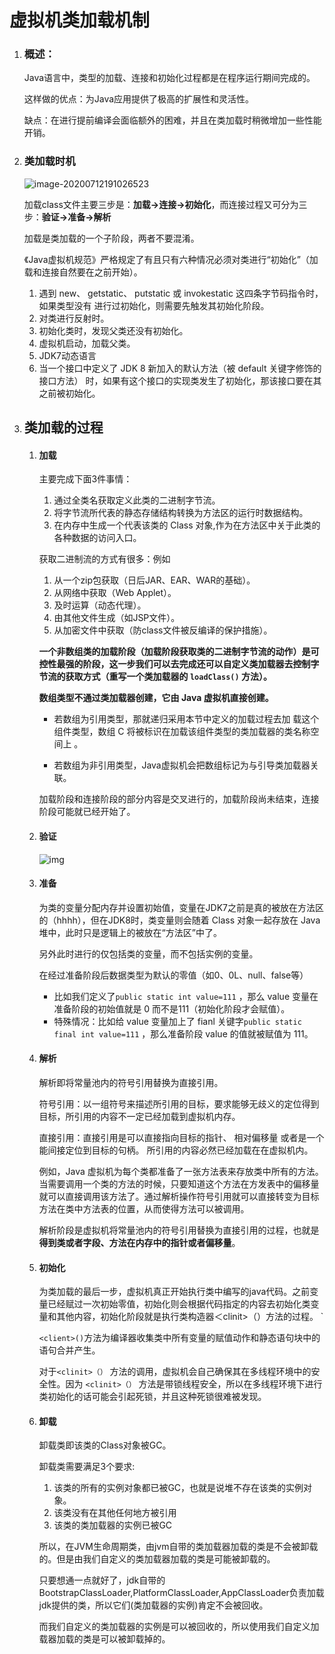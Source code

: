 # 虚拟机类加载机制

1. ### 概述：

   Java语言中，类型的加载、连接和初始化过程都是在程序运行期间完成的。

   这样做的优点：为Java应用提供了极高的扩展性和灵活性。

   缺点：在进行提前编译会面临额外的困难，并且在类加载时稍微增加一些性能开销。

2. ### 类加载时机

   ![image-20200712191026523](E:\homework\Markdown\JVM\img\image-20200712191026523.png)

   加载class文件主要三步是：**加载->连接->初始化**，而连接过程又可分为三步：**验证->准备->解析**

   加载是类加载的一个子阶段，两者不要混淆。

   《Java虚拟机规范》严格规定了有且只有六种情况必须对类进行“初始化”（加载和连接自然要在之前开始）。

   1. 遇到 new、 getstatic、 putstatic 或 invokestatic 这四条字节码指令时，如果类型没有 进行过初始化，则需要先触发其初始化阶段。 
   2. 对类进行反射时。
   3. 初始化类时，发现父类还没有初始化。
   4. 虚拟机启动，加载父类。
   5. JDK7动态语言
   6. 当一个接口中定义了 JDK 8 新加入的默认方法（被 default 关键字修饰的接口方法） 时，如果有这个接口的实现类发生了初始化，那该接口要在其之前被初始化。 

   

3. ## 类加载的过程

   1. #### 加载

      主要完成下面3件事情：

      1. 通过全类名获取定义此类的二进制字节流。
      2. 将字节流所代表的静态存储结构转换为方法区的运行时数据结构。
      3. 在内存中生成一个代表该类的 Class 对象,作为在方法区中关于此类的各种数据的访问入口。

      获取二进制流的方式有很多：例如

      1. 从一个zip包获取（日后JAR、EAR、WAR的基础）。
      2. 从网络中获取（Web Applet）。
      3. 及时运算（动态代理）。
      4. 由其他文件生成（如JSP文件）。
      5. 从加密文件中获取（防class文件被反编译的保护措施）。

      **一个非数组类的加载阶段（加载阶段获取类的二进制字节流的动作）是可控性最强的阶段，这一步我们可以去完成还可以自定义类加载器去控制字节流的获取方式（重写一个类加载器的 `loadClass()` 方法）。**

      **数组类型不通过类加载器创建，它由 Java 虚拟机直接创建。**

      - 若数组为引用类型，那就递归采用本节中定义的加载过程去加 载这个组件类型，数组 C 将被标识在加载该组件类型的类加载器的类名称空间上 。

      - 若数组为非引用类型，Java虚拟机会把数组标记为与引导类加载器关联。

      加载阶段和连接阶段的部分内容是交叉进行的，加载阶段尚未结束，连接阶段可能就已经开始了。

   2. #### 验证

      ![img](E:\homework\Markdown\JVM\img\验证阶段.png)

   3. #### 准备

      为类的变量分配内存并设置初始值，变量在JDK7之前是真的被放在方法区的（hhhh），但在JDK8时，类变量则会随着 Class 对象一起存放在 Java 堆中，此时只是逻辑上的被放在“方法区”中了。

      另外此时进行的仅包括类的变量，而不包括实例的变量。

      在经过准备阶段后数据类型为默认的零值（如0、0L、null、false等）

      - 比如我们定义了`public static int value=111` ，那么 value 变量在准备阶段的初始值就是 0 而不是111（初始化阶段才会赋值）。
      - 特殊情况：比如给 value 变量加上了 fianl 关键字`public static final int value=111` ，那么准备阶段 value 的值就被赋值为 111。
      
   4. #### 解析
   
      解析即将常量池内的符号引用替换为直接引用。
   
      符号引用：以一组符号来描述所引用的目标，要求能够无歧义的定位得到目标，所引用的内容不一定已经加载到虚拟机内存。
   
      直接引用：直接引用是可以直接指向目标的指针、 相对偏移量 或者是一个能间接定位到目标的句柄。 所引用的内容必然已经加载在在虚拟机内。
   
      例如，Java 虚拟机为每个类都准备了一张方法表来存放类中所有的方法。当需要调用一个类的方法的时候，只要知道这个方法在方发表中的偏移量就可以直接调用该方法了。通过解析操作符号引用就可以直接转变为目标方法在类中方法表的位置，从而使得方法可以被调用。
   
      解析阶段是虚拟机将常量池内的符号引用替换为直接引用的过程，也就是**得到类或者字段、方法在内存中的指针或者偏移量**。
   
   5. #### 初始化
   
      为类加载的最后一步，虚拟机真正开始执行类中编写的java代码。之前变量已经赋过一次初始零值，初始化则会根据代码指定的内容去初始化类变量和其他内容，初始化阶段就是执行类构造器＜clinit>（）方法的过程。 `
   
      `<client>()`方法为编译器收集类中所有变量的赋值动作和静态语句块中的语句合并产生。
   
      对于`<clinit>（）` 方法的调用，虚拟机会自己确保其在多线程环境中的安全性。因为 `<clinit>（）` 方法是带锁线程安全，所以在多线程环境下进行类初始化的话可能会引起死锁，并且这种死锁很难被发现。
   
   6. #### 卸载
   
      卸载类即该类的Class对象被GC。
   
      卸载类需要满足3个要求:
   
      1. 该类的所有的实例对象都已被GC，也就是说堆不存在该类的实例对象。
      2. 该类没有在其他任何地方被引用
      3. 该类的类加载器的实例已被GC
   
      所以，在JVM生命周期类，由jvm自带的类加载器加载的类是不会被卸载的。但是由我们自定义的类加载器加载的类是可能被卸载的。
   
      只要想通一点就好了，jdk自带的BootstrapClassLoader,PlatformClassLoader,AppClassLoader负责加载jdk提供的类，所以它们(类加载器的实例)肯定不会被回收。
   
      而我们自定义的类加载器的实例是可以被回收的，所以使用我们自定义加载器加载的类是可以被卸载掉的。